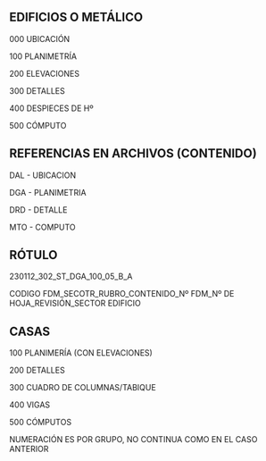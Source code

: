  ## EDIFICIOS O METÁLICO
 000 UBICACIÓN 
 
 100 PLANIMETRÍA
 
 200 ELEVACIONES
 
 300 DETALLES
 
 400 DESPIECES DE Hº
 
 500 CÓMPUTO

 ## REFERENCIAS EN ARCHIVOS (CONTENIDO)
 DAL - UBICACION
 
 DGA - PLANIMETRIA

 DRD - DETALLE

 MTO - COMPUTO


 ## RÓTULO
 230112_302_ST_DGA_100_05_B_A 

 CODIGO FDM_SECOTR_RUBRO_CONTENIDO_Nº FDM_Nº DE HOJA_REVISIÓN_SECTOR EDIFICIO
 
## CASAS
 100 PLANIMERÍA (CON ELEVACIONES)
 
 200 DETALLES
 
 300 CUADRO DE COLUMNAS/TABIQUE
 
 400 VIGAS
 
 500 CÓMPUTOS
 
 NUMERACIÓN ES POR GRUPO, NO CONTINUA COMO EN EL CASO ANTERIOR
